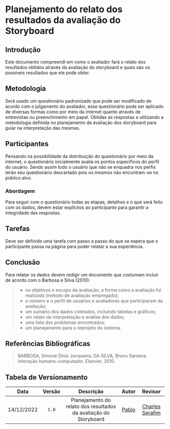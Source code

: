 # Planejamento do relato dos resultados da avaliação do Storyboard

## Introdução
Este documento compreendi em como o avaliador fará o relato dos resultados obtidos através da avaliação do storyboard e quais são os possíveis resultados que ele pode obter. 

## Metodologia 
Será usado um questionário padronizado que pode ser modificado de acordo com o julgamento do avaliador, esse questionário pode ser aplicado de diversas formas como por meio da internet quanto através de entrevistas ou preenchimento em papel. Obtidas as respostas e utilizando a metodologia definida no planejamento da avaliação dos storyboard para guiar na interpretação das mesmas. 

## Participantes 
Pensando na possibilidade da distribuição do questionário por meio da internet, o questionário inicialmente avalia os pontos específicos do perfil do usuário. Sendo assim todo o usuário que não se enquadra nos perfis terão seu questionário descartado pois os mesmos não encontram-se no público alvo. 

### Abordagem
Para seguir com o questionário todas as etapas, detalhes e o que será feito com os dados, devem estar explícitos ao participante para garantir a integridade das respostas. 

## Tarefas
Deve ser definido uma tarefa com passo a passo do que se espera que o participante passa na página para poder relatar a sua experiência. 

## Conclusão 
Para relatar os dados devem redigir um documento que costumam incluir de acordo com o Barbosa e Silva (2010): 

<blockquote>

* os objetivos e escopo da avaliação; 
a forma como a avaliação foi realizada (método de avaliação empregado); 
* o número e o perfil de usuários e avaliadores que participaram da avaliação; 
* um sumário dos dados coletados, incluindo tabelas e gráficos;
* um relato da interpretação e análise dos dados; 
* uma lista dos problemas encontrados; 
* um planejamento para o reprojeto do sistema. 

</blockquote>

## Referências Bibliográficas

> BARBOSA, Simone Diniz Junqueira; DA SILVA, Bruno Santana. Interação humano-computador. Elsevier, 2010.

## Tabela de Versionamento

|    Data    | Versão |                Descrição               |                         Autor                         | Revisor |
| :--------: | :----: | :------------------------------------: | :---------------------------------------------------: | :-----: |
| 14/12/2022 | `1.0`  | Planejamento do relato dos resultados da avaliação do Storyboard | [Pablo](https://github.com/pabloheika) | [Charles Serafim](https://github.com/charles-serafim) |
